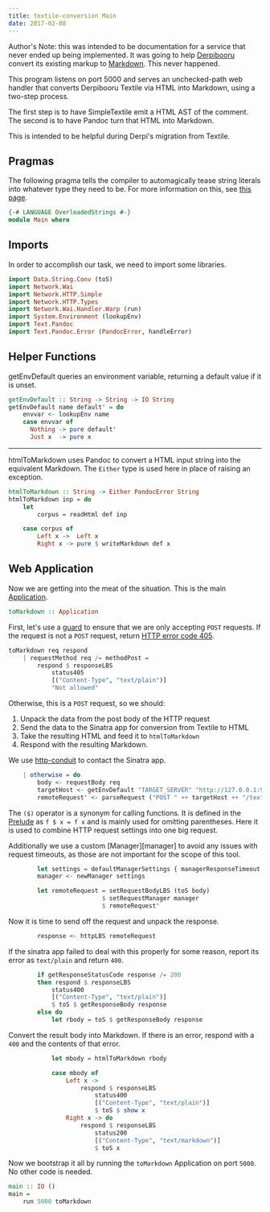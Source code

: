 ```yaml
---
title: textile-conversion Main
date: 2017-02-08
---
```


Author's Note: this was intended to be documentation for a service that never ended
up being implemented. It was going to help [Derpibooru](https://derpibooru.org)
convert its existing markup to [Markdown](https://github.github.com/gfm/). This
never happened.

This program listens on port 5000 and serves an unchecked-path web handler that
converts Derpibooru Textile via HTML into Markdown, using a two-step process.

The first step is to have SimpleTextile emit a HTML AST of the comment.
The second is to have Pandoc turn that HTML into Markdown.

This is intended to be helpful during Derpi's migration from Textile.

## Pragmas

The following pragma tells the compiler to automagically tease string literals
into whatever type they need to be. For more information on this, see [this page][hs-ovs].

```haskell
{-# LANGUAGE OverloadedStrings #-}
module Main where
```

## Imports

In order to accomplish our task, we need to import some libraries.

```haskell
import Data.String.Conv (toS)
import Network.Wai
import Network.HTTP.Simple
import Network.HTTP.Types
import Network.Wai.Handler.Warp (run)
import System.Environment (lookupEnv)
import Text.Pandoc
import Text.Pandoc.Error (PandocError, handleError)
```

## Helper Functions

getEnvDefault queries an environment variable, returning a default value if it
is unset.

```haskell
getEnvDefault :: String -> String -> IO String
getEnvDefault name default' = do
    envvar <- lookupEnv name
    case envvar of
      Nothing -> pure default'
      Just x  -> pure x
```

---

htmlToMarkdown uses Pandoc to convert a HTML input string into the equivalent
Markdown. The `Either` type is used here in place of raising an exception.

```haskell
htmlToMarkdown :: String -> Either PandocError String
htmlToMarkdown inp = do
    let
        corpus = readHtml def inp

    case corpus of
        Left x ->  Left x
        Right x -> pure $ writeMarkdown def x
```

## Web Application

Now we are getting into the meat of the situation. This is the main
[Application][wai-application].

```haskell
toMarkdown :: Application
```

First, let's use a [guard][guards] to ensure that we are only accepting `POST`
requests. If the request is not a `POST` request, return [HTTP error code 405][http-4xx].

```haskell
toMarkdown req respond
    | requestMethod req /= methodPost =
        respond $ responseLBS
            status405
            [("Content-Type", "text/plain")]
            "Not allowed"
```

Otherwise, this is a `POST` request, so we should:

1. Unpack the data from the post body of the HTTP request
2. Send the data to the Sinatra app for conversion from Textile to HTML
3. Take the resulting HTML and feed it to `htmlToMarkdown`
4. Respond with the resulting Markdown.

We use [http-conduit][http-conduit] to contact the Sinatra app.

```haskell
    | otherwise = do
        body <- requestBody req
        targetHost <- getEnvDefault "TARGET_SERVER" "http://127.0.0.1:9292"
        remoteRequest' <- parseRequest ("POST " ++ targetHost ++ "/textile/html")
```

The `($)` operator is a synonym for calling functions. It is defined in the [Prelude][dolla]
as `f $ x = f x` and is mainly used for omitting parentheses. Here it is used
to combine HTTP request settings into one big request.

Additionally we use a custom [Manager][manager] to avoid any issues with
request timeouts, as those are not important for the scope of this tool.

```haskell
        let settings = defaultManagerSettings { managerResponseTimeout = Nothing }
        manager <- newManager settings

        let remoteRequest = setRequestBodyLBS (toS body)
                          $ setRequestManager manager
                          $ remoteRequest'
```

Now it is time to send off the request and unpack the response.

```haskell
        response <- httpLBS remoteRequest
```

If the sinatra app failed to deal with this properly for some reason, report
its error as `text/plain` and return `400`.

```haskell
        if getResponseStatusCode response /= 200
        then respond $ responseLBS
            status400
            [("Content-Type", "text/plain")]
            $ toS $ getResponseBody response
        else do
            let rbody = toS $ getResponseBody response
```

Convert the result body into Markdown. If there is an error, respond with a `400`
and the contents of that error.

```haskell
            let mbody = htmlToMarkdown rbody

            case mbody of
                Left x ->
                    respond $ responseLBS
                        status400
                        [("Content-Type", "text/plain")]
                        $ toS $ show x
                Right x -> do
                    respond $ responseLBS
                        status200
                        [("Content-Type", "text/markdown")]
                        $ toS x
```

Now we bootstrap it all by running the `toMarkdown` Application on port `5000`.
No other code is needed.

```haskell
main :: IO ()
main =
    run 5000 toMarkdown
```

[hs-ovs]: https://ocharles.org.uk/blog/posts/2014-12-17-overloaded-strings.html
[wai-application]: https://hackage.haskell.org/package/wai
[guards]: https://en.wikibooks.org/wiki/Haskell/Control_structures
[http-4xx]: https://en.wikipedia.org/wiki/List_of_HTTP_status_codes#4xx_Client_Error
[http-conduit]: https://www.stackage.org/haddock/lts-6.6/http-conduit-2.1.11/Network-HTTP-Simple.html
[dolla]: https://hackage.haskell.org/package/base-4.9.0.0/docs/Prelude.html#v:-36-
[manger]: https://www.stackage.org/haddock/lts-6.5/http-client-0.4.29/Network-HTTP-Client.html#g:3
